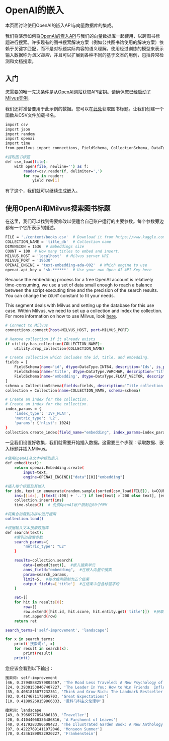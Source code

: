 OpenAI的嵌入
===

本页面讨论使用OpenAI的嵌入API与向量数据库的集成。

我们将演示如何将[OpenAI的嵌入API](https://beta.openai.com/docs/guides/embeddings)与我们的向量数据库一起使用，以跨图书标题进行搜索。许多现有的图书搜索解决方案（例如公共图书馆使用的解决方案）依赖于关键字匹配，而不是对标题实际内容的语义理解。使用经过训练的模型来表示输入数据称为*语义搜索*，并且可以扩展到各种不同的基于文本的用例，包括异常检测和文档搜索。

入门
---------------

您需要的唯一先决条件是从[OpenAI网站](https://openai.com/api/)获取API密钥。请确保您已经[启动了Milvus实例](https://milvus.io/docs/install_standalone-docker.md)。

我们还将准备要用于此示例的数据。您可以在[此处](https://www.kaggle.com/datasets/jealousleopard/goodreadsbooks)获取图书标题。让我们创建一个函数从CSV文件加载书名。

```bash
import csv
import json
import random
import openai
import time
from pymilvus import connections, FieldSchema, CollectionSchema, DataType, Collection, utility

```

```bash
#提取图书标题
def csv_load(file):
    with open(file, newline='') as f:
        reader=csv.reader(f, delimiter=',')
        for row in reader:
            yield row[1]

```

有了这个，我们就可以继续生成嵌入。

使用OpenAI和Milvus搜索图书标题
------------------------------------------

在这里，我们可以找到需要修改以便适合自己账户运行的主要参数。每个参数旁边都有一个它所表示的描述。

```bash
FILE = './content/books.csv'  # Download it from https://www.kaggle.com/datasets/jealousleopard/goodreadsbooks and save it in the folder that holds your script.
COLLECTION_NAME = 'title_db'  # Collection name
DIMENSION = 1536  # Embeddings size
COUNT = 100  # How many titles to embed and insert.
MILVUS_HOST = 'localhost'  # Milvus server URI
MILVUS_PORT = '19530'
OPENAI_ENGINE = 'text-embedding-ada-002'  # Which engine to use
openai.api_key = 'sk-******'  # Use your own Open AI API Key here

```

Because the embedding process for a free OpenAI account is relatively time-consuming, we use a set of data small enough to reach a balance between the script executing time and the precision of the search results. You can change the `COUNT` constant to fit your needs.

This segment deals with Milvus and setting up the database for this use case. Within Milvus, we need to set up a collection and index the collection. For more information on how to use Milvus, look [here](https://milvus.io/docs/example_code.md).

```bash
# Connect to Milvus
connections.connect(host=MILVUS_HOST, port=MILVUS_PORT)

# Remove collection if it already exists
if utility.has_collection(COLLECTION_NAME):
    utility.drop_collection(COLLECTION_NAME)

# Create collection which includes the id, title, and embedding.
fields = [
    FieldSchema(name='id', dtype=DataType.INT64, descrition='Ids', is_primary=True, auto_id=False),
    FieldSchema(name='title', dtype=DataType.VARCHAR, description='Title texts', max_length=200),
    FieldSchema(name='embedding', dtype=DataType.FLOAT_VECTOR, description='Embedding vectors', dim=DIMENSION)
]
schema = CollectionSchema(fields=fields, description='Title collection')
collection = Collection(name=COLLECTION_NAME, schema=schema)

# Create an index for the collection.
# Create an index for the collection.
index_params = {
    'index_type': 'IVF_FLAT',
    'metric_type': 'L2',
    'params': {'nlist': 1024}
}
collection.create_index(field_name="embedding", index_params=index_params)

```
一旦我们设置好收集，我们就需要开始插入数据。这需要三个步骤：读取数据、嵌入标题并插入Milvus。

```bash
#使用OpenAI从文本中提取嵌入
def embed(text):
    return openai.Embedding.create(
        input=text, 
        engine=OPENAI_ENGINE)["data"][0]["embedding"]

#插入每个标题及其嵌入
for idx, text in enumerate(random.sample(sorted(csv_load(FILE)), k=COUNT)):  #从数据集中加载COUNT个随机值
    ins=[[idx], [(text[:198] + '..') if len(text) > 200 else text], [embed(text)]]  #插入标题ID、标题文本和标题嵌入向量
    collection.insert(ins)
    time.sleep(3)  # 免费OpenAI帐户限制在60个RPM

```

```bash
#将集合加载到内存中进行搜索
collection.load()

#根据输入文本搜索数据库
def search(text):
    #索引的搜索参数
    search_params={
        "metric_type": "L2"
    }

    results=collection.search(
        data=[embed(text)],  #嵌入搜索单元
        anns_field="embedding",  #在嵌入向量中搜索
        param=search_params,
        limit=5,  #每次搜索限制为五个结果
        output_fields=['title']  #在结果中包含标题字段
    )

    ret=[]
    for hit in results[0]:
        row=[]
        row.extend([hit.id, hit.score, hit.entity.get('title')])  #获取结果的ID、距离和标题
        ret.append(row)
    return ret

search_terms=['self-improvement', 'landscape']

for x in search_terms:
    print('搜索词:', x)
    for result in search(x):
        print(result)
    print()

```

您应该会看到以下输出：

```bash
搜索词: self-improvement
[46, 0.37948882579803467, 'The Road Less Traveled: A New Psychology of Love  Traditional Values  and Spiritual Growth']
[24, 0.39301538467407227, 'The Leader In You: How to Win Friends  Influence People and Succeed in a Changing World']
[35, 0.4081816077232361, 'Think and Grow Rich: The Landmark Bestseller Now Revised and Updated for the 21st Century']
[93, 0.4174671173095703, 'Great Expectations']
[10, 0.41889268159866333, '尼科马科主义伦理学']

搜索词: landscape
[49, 0.3966977894306183, 'Traveller']
[20, 0.41044068336486816, 'A Parchment of Leaves']
[40, 0.4179283380508423, 'The Illustrated Garden Book: A New Anthology']
[97, 0.42227691411972046, 'Monsoon Summer']
[70, 0.42461898922920227, 'Frankenstein']

```